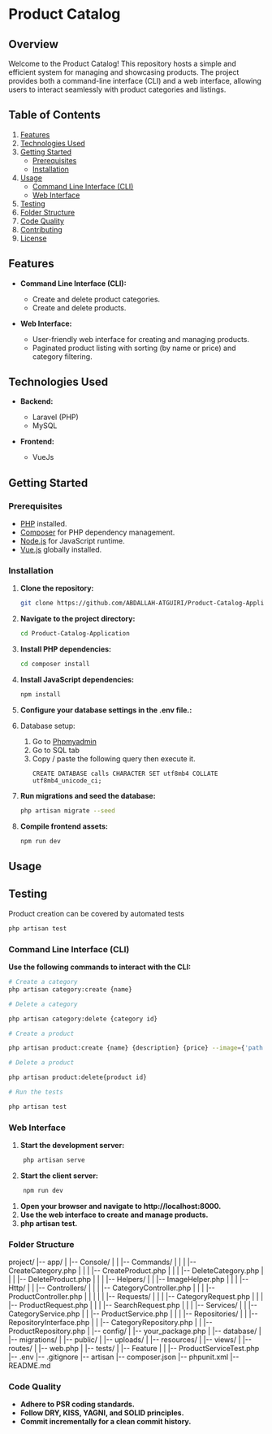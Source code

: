 # Product Catalog

## Overview

Welcome to the Product Catalog! This repository hosts a simple and efficient system for managing and showcasing products. The project provides both a command-line interface (CLI) and a web interface, allowing users to interact seamlessly with product categories and listings.

## Table of Contents

1. [Features](#features)
2. [Technologies Used](#technologies-used)
3. [Getting Started](#getting-started)
    - [Prerequisites](#prerequisites)
    - [Installation](#installation)
4. [Usage](#usage)
    - [Command Line Interface (CLI)](#command-line-interface-cli)
    - [Web Interface](#web-interface)
5. [Testing](#testing)
6. [Folder Structure](#folder-structure)
7. [Code Quality](#code-quality)
8. [Contributing](#contributing)
9. [License](#license)

## Features

-   **Command Line Interface (CLI):**

    -   Create and delete product categories.
    -   Create and delete products.

-   **Web Interface:**
    -   User-friendly web interface for creating and managing products.
    -   Paginated product listing with sorting (by name or price) and category filtering.

## Technologies Used

-   **Backend:**

    -   Laravel (PHP)
    -   MySQL

-   **Frontend:**
    -   VueJs

## Getting Started

### Prerequisites

-   [PHP](https://www.php.net/) installed.
-   [Composer](https://getcomposer.org/) for PHP dependency management.
-   [Node.js](https://nodejs.org/) for JavaScript runtime.
-   [Vue.js](https://vuejs.org/) globally installed.

### Installation

1. **Clone the repository:**

    ```bash
    git clone https://github.com/ABDALLAH-ATGUIRI/Product-Catalog-Application.git
    ```

2. **Navigate to the project directory:**

    ```bash
    cd Product-Catalog-Application
    ```

3. **Install PHP dependencies:**

    ```bash
    cd composer install
    ```

4. **Install JavaScript dependencies:**

    ```bash
    npm install
    ```

5. **Configure your database settings in the .env file.:**
6. Database setup:   
   1. Go to [Phpmyadmin](http://phpmyadmin.peach)
   2. Go to SQL tab
   3. Copy / paste the following query then execute it.
       ```mysql
       CREATE DATABASE calls CHARACTER SET utf8mb4 COLLATE utf8mb4_unicode_ci;
       ``` 
7. **Run migrations and seed the database:**

    ```bash
    php artisan migrate --seed
    ```

8. **Compile frontend assets:**

    ```bash
    npm run dev
    ```

## Usage

## Testing
Product creation can be covered by automated tests

```bash
php artisan test
```

### Command Line Interface (CLI)

**Use the following commands to interact with the CLI:**

```bash
# Create a category
php artisan category:create {name}

# Delete a category

php artisan category:delete {category id}

# Create a product

php artisan product:create {name} {description} {price} --image={'path of image'} --categories={'ids of categories'}

# Delete a product

php artisan product:delete{product id}

# Run the tests

php artisan test

```

### Web Interface

1.  **Start the development server:**

```bash
    php artisan serve
```

2.  **Start the client server:**

```bash
    npm run dev
```

1.  **Open your browser and navigate to http://localhost:8000.**
2.  **Use the web interface to create and manage products.**
3.  **php artisan test.**

### Folder Structure

project/
|-- app/
| |-- Console/
| | |-- Commands/
| | | |-- CreateCategory.php
| | | |-- CreateProduct.php
| | | |-- DeleteCategory.php
| | | |-- DeleteProduct.php
| |
| |-- Helpers/
| | |-- ImageHelper.php
| |
| |-- Http/
| | |-- Controllers/
| | | |-- CategoryController.php
| | | |-- ProductController.php
| | |
| | |-- Requests/
| | | |-- CategoryRequest.php
| | | |-- ProductRequest.php
| | | |-- SearchRequest.php
| |
| |-- Services/
| | |-- CategoryService.php
| | |-- ProductService.php
| |
| |-- Repositories/
| | |-- RepositoryInterface.php
| | |-- CategoryRepository.php
| | |-- ProductRepository.php
|
|-- config/
| |-- your_package.php
|
|-- database/
| |-- migrations/
|
|-- public/
| |-- uploads/
|
|-- resources/
| |-- views/
|
|-- routes/
| |-- web.php
|
|-- tests/
| |-- Feature
| | |-- ProductServiceTest.php
|-- .env
|-- .gitignore
|-- artisan
|-- composer.json
|-- phpunit.xml
|-- README.md

### Code Quality

-   **Adhere to PSR coding standards.**
-   **Follow DRY, KISS, YAGNI, and SOLID principles.**
-   **Commit incrementally for a clean commit history.**
